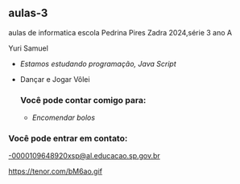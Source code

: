 ## aulas-3 ##
aulas de informatica escola Pedrina Pires Zadra 2024,série 3 ano A

Yuri Samuel

- *Estamos estudando programação, Java Script*
- Dançar e Jogar Vôlei

  ### Você pode contar comigo para:
  - *Encomendar bolos*

### Você pode entrar em contato: 
-0000109648920xsp@al.educacao.sp.gov.br

https://tenor.com/bM6ao.gif
